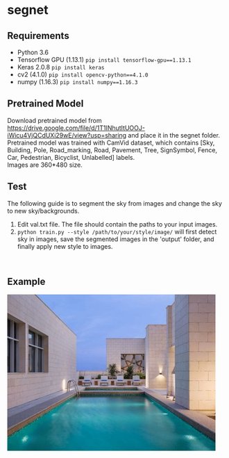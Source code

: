 # segnet
## Requirements
* Python 3.6
* Tensorflow GPU (1.13.1)      ```pip install tensorflow-gpu==1.13.1```
* Keras 2.0.8        ```pip install keras```
* cv2 (4.1.0)        ```pip install opencv-python==4.1.0```
* numpy (1.16.3)     ```pip install numpy==1.16.3```

## Pretrained Model
Download pretrained model from <https://drive.google.com/file/d/1T1INhutItUOOJ-iWicu4VjQCdUXi29wE/view?usp=sharing> and place it in the segnet folder.
<br>
Pretrained model was trained with CamVid dataset, which contains \[Sky, Building, Pole, Road_marking, Road, Pavement, Tree, SignSymbol, Fence, Car, Pedestrian, Bicyclist, Unlabelled\] labels.
<br>
Images are 360\*480 size.


## Test
The following guide is to segment the sky from images and change the sky to new sky/backgrounds.
<br>
1. Edit val.txt file. The file should contain the paths to your input images.
2. ```python train.py --style /path/to/your/style/image/``` will first detect sky in images, save the segmented images in the 'output' folder, and finally apply new style to images.
<br>

## Example
![original image](Hyatt-House.jpg)
